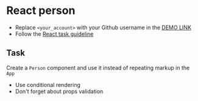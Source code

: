 # React person
- Replace `<your_account>` with your Github username in the [DEMO LINK](https://Andrij-Nalyvayko.github.io/react_article/)
- Follow the [React task guideline](https://github.com/mate-academy/react_task-guideline#react-tasks-guideline)

## Task
Create a `Person` component and use it instead of repeating markup in the `App`

- Use conditional rendering
- Don't forget about props validation
